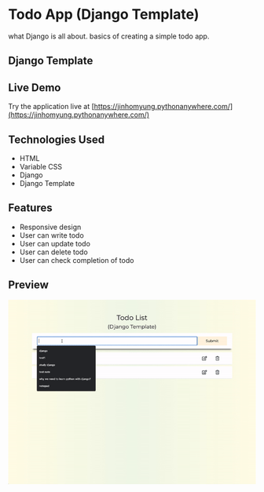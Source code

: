# Todo App (Django Template)
what Django is all about. basics of creating a simple todo app.


## Django Template

## Live Demo
Try the application live at [https://jinhomyung.pythonanywhere.com/](https://jinhomyung.pythonanywhere.com/)

## Technologies Used
- HTML
- Variable CSS
- Django
- Django Template

## Features
  - Responsive design
  - User can write todo
  - User can update todo
  - User can delete todo
  - User can check completion of todo

## Preview
![todo app](./todo.gif)

